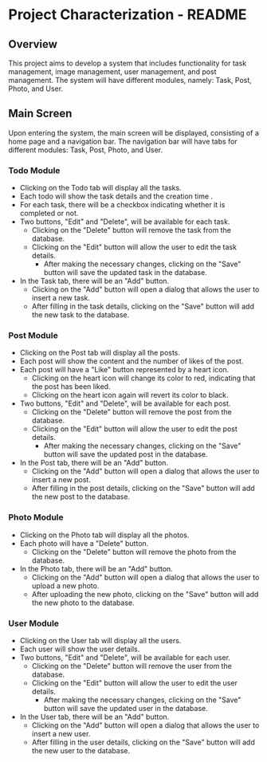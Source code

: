 # Project Characterization - README

## Overview
This project aims to develop a system that includes functionality for task management, image management, user management, and post management. The system will have different modules, namely: Task, Post, Photo, and User.

## Main Screen
Upon entering the system, the main screen will be displayed, consisting of a home page and a navigation bar. The navigation bar will have tabs for different modules: Task, Post, Photo, and User.

### Todo Module
- Clicking on the Todo tab will display all the tasks.
- Each todo will show the task details and the creation time .
- For each task, there will be a checkbox indicating whether it is completed or not.
- Two buttons, "Edit" and "Delete", will be available for each task.
  - Clicking on the "Delete" button will remove the task from the database.
  - Clicking on the "Edit" button will allow the user to edit the task details.
    - After making the necessary changes, clicking on the "Save" button will save the updated task in the database.
- In the Task tab, there will be an "Add" button.
  - Clicking on the "Add" button will open a dialog that allows the user to insert a new task.
  - After filling in the task details, clicking on the "Save" button will add the new task to the database.

### Post Module
- Clicking on the Post tab will display all the posts.
- Each post will show the content and the number of likes of the post.
- Each post will have a "Like" button represented by a heart icon.
  - Clicking on the heart icon will change its color to red, indicating that the post has been liked.
  - Clicking on the heart icon again will revert its color to black.
- Two buttons, "Edit" and "Delete", will be available for each post.
  - Clicking on the "Delete" button will remove the post from the database.
  - Clicking on the "Edit" button will allow the user to edit the post details.
    - After making the necessary changes, clicking on the "Save" button will save the updated post in the database.
- In the Post tab, there will be an "Add" button.
  - Clicking on the "Add" button will open a dialog that allows the user to insert a new post.
  - After filling in the post details, clicking on the "Save" button will add the new post to the database.

### Photo Module
- Clicking on the Photo tab will display all the photos.
- Each photo will have a "Delete" button.
  - Clicking on the "Delete" button will remove the photo from the database.
- In the Photo tab, there will be an "Add" button.
  - Clicking on the "Add" button will open a dialog that allows the user to upload a new photo.
  - After uploading the new photo, clicking on the "Save" button will add the new photo to the database.
    
### User Module
- Clicking on the User tab will display all the users.
- Each user will show the user details.
- Two buttons, "Edit" and "Delete", will be available for each user.
  - Clicking on the "Delete" button will remove the user from the database.
  - Clicking on the "Edit" button will allow the user to edit the user details.
    - After making the necessary changes, clicking on the "Save" button will save the updated user in the database.
- In the User tab, there will be an "Add" button.
  - Clicking on the "Add" button will open a dialog that allows the user to insert a new user.
  - After filling in the user details, clicking on the "Save" button will add the new user to the database.

